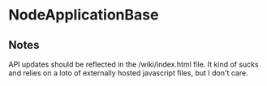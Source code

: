 # NodeApplicationBase

## Notes

API updates should be reflected in the /wiki/index.html file.  It kind of sucks and relies on a loto of externally hosted javascript files, but I don't care.




